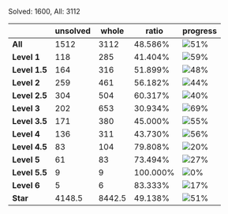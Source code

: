 Solved: 1600, All: 3112

| |unsolved|whole|ratio|progress|
|----|----|----|----|----|
|**All**| 1512 | 3112 | 48.586%| ![51%](https://progress-bar.xyz/51?title=All) |
|**Level 1**| 118 | 285 | 41.404%| ![59%](https://progress-bar.xyz/59?title=All) |
|**Level 1.5**| 164 | 316 | 51.899%| ![48%](https://progress-bar.xyz/48?title=All) |
|**Level 2**| 259 | 461 | 56.182%| ![44%](https://progress-bar.xyz/44?title=All) |
|**Level 2.5**| 304 | 504 | 60.317%| ![40%](https://progress-bar.xyz/40?title=All) |
|**Level 3**| 202 | 653 | 30.934%| ![69%](https://progress-bar.xyz/69?title=All) |
|**Level 3.5**| 171 | 380 | 45.000%| ![55%](https://progress-bar.xyz/55?title=All) |
|**Level 4**| 136 | 311 | 43.730%| ![56%](https://progress-bar.xyz/56?title=All) |
|**Level 4.5**| 83 | 104 | 79.808%| ![20%](https://progress-bar.xyz/20?title=All) |
|**Level 5**| 61 | 83 | 73.494%| ![27%](https://progress-bar.xyz/27?title=All) |
|**Level 5.5**| 9 | 9 | 100.000%| ![0%](https://progress-bar.xyz/0?title=All) |
|**Level 6**| 5 | 6 | 83.333%| ![17%](https://progress-bar.xyz/17?title=All) |
|**Star**|4148.5 | 8442.5 |49.138%| ![51%](https://progress-bar.xyz/51?title=All) |
